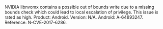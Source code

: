 NVIDIA libnvomx contains a possible out of bounds write due to a missing bounds check which could lead to local escalation of privilege. This issue is rated as high. Product: Android. Version: N/A. Android: A-64893247. Reference: N-CVE-2017-6286.